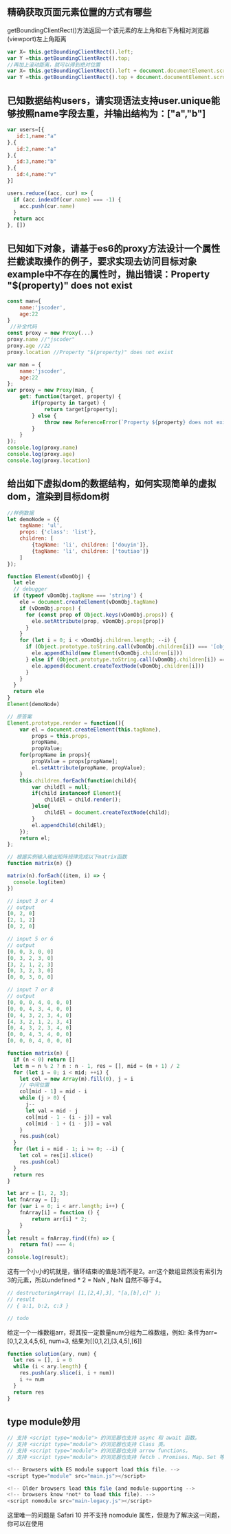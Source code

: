 ## 精确获取页面元素位置的方式有哪些
getBoundingClientRect()方法返回一个该元素的左上角和右下角相对浏览器(viewport)左上角距离
```js
var X= this.getBoundingClientRect().left;
var Y =this.getBoundingClientRect().top;
//再加上滚动距离，就可以得到绝对位置
var X= this.getBoundingClientRect().left + document.documentElement.scrollLeft;
var Y =this.getBoundingClientRect().top + document.documentElement.scrollTop;
```
## 已知数据结构users，请实现语法支持user.unique能够按照name字段去重，并输出结构为：["a","b"]
```js
var users=[{
   id:1,name:"a"
},{
   id:2,name:"a"
},{
   id:3,name:"b"
},{
   id:4,name:"v"
}]
```
```js
users.reduce((acc, cur) => {
  if (acc.indexOf(cur.name) === -1) {
    acc.push(cur.name)
  }
  return acc
}, [])
```
## 已知如下对象，请基于es6的proxy方法设计一个属性拦截读取操作的例子，要求实现去访问目标对象example中不存在的属性时，抛出错误：Property "$(property)" does not exist
```js
const man={
    name:'jscoder',
    age:22
}
 //补全代码
const proxy = new Proxy(...)
proxy.name //"jscoder"
proxy.age //22
proxy.location //Property "$(property)" does not exist
```
```js
var man = {
	name:'jscoder',
    age:22
};
var proxy = new Proxy(man, {
	get: function(target, property) {
		if(property in target) {
			return target[property];
		} else {
			throw new ReferenceError(`Property ${property} does not exist.`);
		}
	}
});
console.log(proxy.name)
console.log(proxy.age)
console.log(proxy.location)
```
## 给出如下虚拟dom的数据结构，如何实现简单的虚拟dom，渲染到目标dom树
```js
//样例数据
let demoNode = ({
    tagName: 'ul',
    props: {'class': 'list'},
    children: [
        {tagName: 'li', children: ['douyin']},
        {tagName: 'li', children: ['toutiao']}
    ]
});
```
```js
function Element(vDomObj) {
  let ele
  // debugger
  if (typeof vDomObj.tagName === 'string') {
    ele = document.createElement(vDomObj.tagName)
    if (vDomObj.props) {
      for (const prop of Object.keys(vDomObj.props)) {
        ele.setAttribute(prop, vDomObj.props[prop])
      }
    }
    for (let i = 0; i < vDomObj.children.length; --i) {
      if (Object.prototype.toString.call(vDomObj.children[i]) === '[object Object]') {
        ele.appendChild(new Element(vDomObj.children[i]))
      } else if (Object.prototype.toString.call(vDomObj.children[i]) === '[object String]') {
        ele.append(document.createTextNode(vDomObj.children[i]))
      }
    }
  }
  return ele
}
Element(demoNode)
```
```js
// 原答案
Element.prototype.render = function(){
    var el = document.createElement(this.tagName),
        props = this.props,
        propName,
        propValue;
    for(propName in props){
        propValue = props[propName];
        el.setAttribute(propName, propValue);
    }
    this.children.forEach(function(child){
        var childEl = null;
        if(child instanceof Element){
            childEl = child.render();
        }else{
            childEl = document.createTextNode(child);
        }
        el.appendChild(childEl);
    });
    return el;
};
```
```js
// 根据实例输入输出矩阵规律完成以下matrix函数
function matrix(n) {}

matrix(n).forEach((item, i) => {
  console.log(item)
})

// input 3 or 4
// output
[0, 2, 0]
[2, 1, 2]
[0, 2, 0]

// input 5 or 6
// output
[0, 0, 3, 0, 0]
[0, 3, 2, 3, 0]
[3, 2, 1, 2, 3]
[0, 3, 2, 3, 0]
[0, 0, 3, 0, 0]

// input 7 or 8
// output
[0, 0, 0, 4, 0, 0, 0]
[0, 0, 4, 3, 4, 0, 0]
[0, 4, 3, 2, 3, 4, 0]
[4, 3, 2, 1, 2, 3, 4]
[0, 4, 3, 2, 3, 4, 0]
[0, 0, 4, 3, 4, 0, 0]
[0, 0, 0, 4, 0, 0, 0]
```
```js
function matrix(n) {
  if (n < 0) return []
  let m = n % 2 ? n : n - 1, res = [], mid = (m + 1) / 2
  for (let i = 0; i < mid; ++i) {
    let col = new Array(m).fill(0), j = i
    // 中间位置
    col[mid - 1] = mid - i 
    while (j > 0) {
      j-- 
      let val = mid - j
      col[mid - 1 - (i - j)] = val
      col[mid - 1 + (i - j)] = val
    }
    res.push(col)
  }
  for (let i = mid - 1; i >= 0; --i) {
    let col = res[i].slice()
    res.push(col)
  }
  return res
}
```
```js
let arr = [1, 2, 3];
let fnArray = [];
for (var i = 0; i < arr.length; i++) {
    fnArray[i] = function () {
        return arr[i] * 2;
    }
}
let result = fnArray.find((fn) => {
    return fn() === 4;
})
console.log(result);
```

这有一个小小的坑就是，循环结束i的值是3而不是2。arr这个数组显然没有索引为3的元素，所以undefined * 2 = NaN , NaN 自然不等于4。
```js
// destructuringArray( [1,[2,4],3], "[a,[b],c]" );
// result
// { a:1, b:2, c:3 }

```
```js
// todo
```

给定一个一维数组arr，将其按一定数量num分组为二维数组，例如: 条件为arr=[0,1,2,3,4,5,6], num=3, 结果为[[0,1,2],[3,4,5],[6]]
```js
function solution(ary, num) {
  let res = [], i = 0
  while (i < ary.length) {
    res.push(ary.slice(i, i + num))
    i += num
  }
  return res
}
```
## type module妙用
```js
// 支持 <script type="module"> 的浏览器也支持 async 和 await 函数。
// 支持 <script type="module"> 的浏览器也支持 Class 类。
// 支持 <script type="module"> 的浏览器也支持 arrow functions。
// 支持 <script type="module"> 的浏览器也支持 fetch 、Promises、Map、Set 等更多 ES2015+ 语法。
```
```js
<!-- Browsers with ES module support load this file. -->
<script type="module" src="main.js"></script>

<!-- Older browsers load this file (and module-supporting -->
<!-- browsers know *not* to load this file). -->
<script nomodule src="main-legacy.js"></script>
```
这里唯一的问题是 Safari 10 并不支持 nomodule 属性，但是为了解决这一问题，你可以在使用 <script nomodule> 标签前，在 HTML 中使用内联JavaScript代码片段（注意：这个插件已经安装在 Safari11 版本中了
https://jdc.jd.com/archives/4911#post_comment